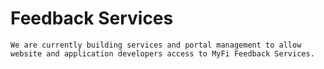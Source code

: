 # Feedback Services

```sideimage "right" "https://cdn.myfi.ws/v/Vecteezy/feedback-concept-customer-review-rating-online-shopping.svg"
We are currently building services and portal management to allow website and application developers access to MyFi Feedback Services.
```
